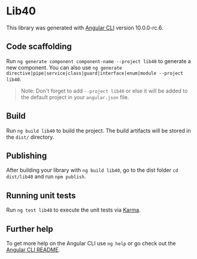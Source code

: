 # Lib40

This library was generated with [Angular CLI](https://github.com/angular/angular-cli) version 10.0.0-rc.6.

## Code scaffolding

Run `ng generate component component-name --project lib40` to generate a new component. You can also use `ng generate directive|pipe|service|class|guard|interface|enum|module --project lib40`.
> Note: Don't forget to add `--project lib40` or else it will be added to the default project in your `angular.json` file. 

## Build

Run `ng build lib40` to build the project. The build artifacts will be stored in the `dist/` directory.

## Publishing

After building your library with `ng build lib40`, go to the dist folder `cd dist/lib40` and run `npm publish`.

## Running unit tests

Run `ng test lib40` to execute the unit tests via [Karma](https://karma-runner.github.io).

## Further help

To get more help on the Angular CLI use `ng help` or go check out the [Angular CLI README](https://github.com/angular/angular-cli/blob/master/README.md).
